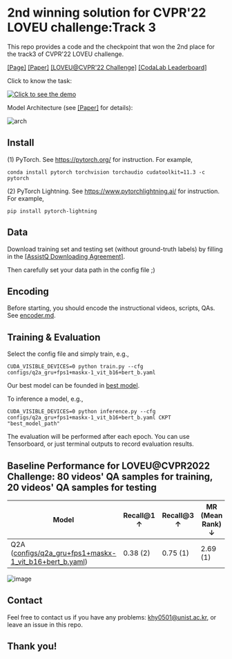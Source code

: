 # 2nd winning solution for CVPR'22 LOVEU challenge:Track 3

This repo provides a code and the checkpoint that won the 2nd place for the track3 of CVPR'22 LOVEU challenge.

[[Page]](https://showlab.github.io/assistq/)  [[Paper]](https://arxiv.org/abs/2203.04203)   [[LOVEU@CVPR'22 Challenge]](https://sites.google.com/view/loveucvpr22/track-3?authuser=0) [[CodaLab Leaderboard]](https://codalab.lisn.upsaclay.fr/competitions/4642#results)

Click to know the task:

[![Click to see the demo](https://img.youtube.com/vi/3v8ceel9Mos/0.jpg)](https://www.youtube.com/watch?v=3v8ceel9Mos)

Model Architecture (see [[Paper]](https://arxiv.org/abs/2203.04203) for details):

![arch](https://user-images.githubusercontent.com/107248364/173805860-fc6a9660-05ce-4937-afcf-c0fbcb7f8004.png)


## Install
(1) PyTorch. See https://pytorch.org/ for instruction. For example,
```
conda install pytorch torchvision torchaudio cudatoolkit=11.3 -c pytorch
```
(2) PyTorch Lightning. See https://www.pytorchlightning.ai/ for instruction. For example,
```
pip install pytorch-lightning
```

## Data

Download training set and testing set (without ground-truth labels) by filling in the [[AssistQ Downloading Agreement]](https://forms.gle/h9A8GxHksWJfPByf7).

Then carefully set your data path in the config file ;)

## Encoding

Before starting, you should encode the instructional videos, scripts, QAs. See [encoder.md](https://github.com/showlab/Q2A/blob/master/encoder/README.md).

## Training & Evaluation

Select the config file and simply train, e.g.,

```
CUDA_VISIBLE_DEVICES=0 python train.py --cfg configs/q2a_gru+fps1+maskx-1_vit_b16+bert_b.yaml
```

Our best model can be founded in [best model](https://drive.google.com/file/d/15WawspoHIzTXgs6lP5LNoEVZbVlCX1Va/view?usp=sharing).

To inference a model, e.g.,

```
CUDA_VISIBLE_DEVICES=0 python inference.py --cfg configs/q2a_gru+fps1+maskx-1_vit_b16+bert_b.yaml CKPT "best_model_path"
```


The evaluation will be performed after each epoch. You can use Tensorboard, or just terminal outputs to record evaluation results.

## Baseline Performance for LOVEU@CVPR2022 Challenge: 80 videos' QA samples for training, 20 videos' QA samples for testing

|  Model   | Recall@1 ↑ | Recall@3 ↑ | MR (Mean Rank) ↓ | MRR (Mean Reciprocal Rank) ↑ |
|  ----  |  ----  |  ----  |  ----  |  ----  |
| Q2A ([configs/q2a_gru+fps1+maskx-1_vit_b16+bert_b.yaml](configs/q2a_gru+fps1+maskx-1_vit_b16+bert_b.yaml)) | 0.38 (2) | 0.75 (1) | 2.69 (1) | 3.11 (3) |

![image](https://user-images.githubusercontent.com/20626415/166685483-7c39c6e3-8d3d-43a2-a431-58bdcf67cc16.png)

## Contact

Feel free to contact us if you have any problems: khy0501@unist.ac.kr, or leave an issue in this repo.


## Thank you!